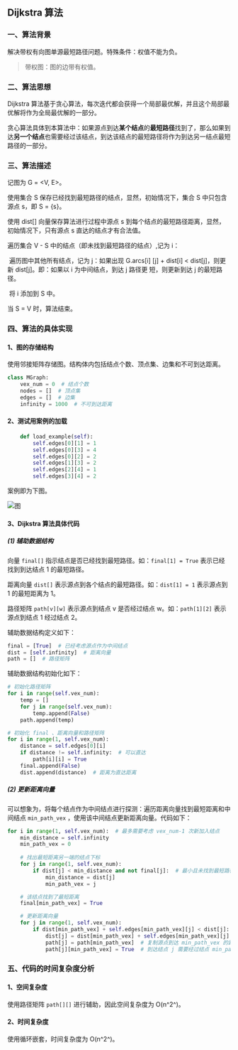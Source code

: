 ## Dijkstra 算法

### 一、算法背景

解决带权有向图单源最短路径问题。特殊条件：权值不能为负。

>带权图：图的边带有权值。

###  二、算法思想

Dijkstra 算法基于贪心算法，每次迭代都会获得一个局部最优解，并且这个局部最优解将作为全局最优解的一部分。

贪心算法具体到本算法中：如果源点到达**某个结点**的**最短路径**找到了，那么如果到达**另一个结点**也需要经过该结点，到达该结点的最短路径将作为到达另一结点最短路径的一部分。

### 三、算法描述

记图为 G = <V, E>。

使用集合 S 保存已经找到最短路径的结点，显然，初始情况下，集合 S 中只包含源点 s，即 S = {s}。

使用 dist[] 向量保存算法进行过程中源点 s 到每个结点的最短路径距离，显然，初始情况下，只有源点 s 直达的结点才有合法值。

遍历集合 V - S 中的结点（即未找到最短路径的结点）,记为 i：

​		遍历图中其他所有结点，记为 j：如果出现 G.arcs[i] [j] + dist[i] < dist[j]，则更新 dist[j]。即：如果以 i 为中间结点，到达 j 路径更      		短，则更新到达 j 的最短路径。

​		将 i 添加到 S 中。

当 S = V 时，算法结束。

### 四、算法的具体实现

#### 1、图的存储结构

使用邻接矩阵存储图。结构体内包括结点个数、顶点集、边集和不可到达距离。

```python
class MGraph:
    vex_num = 0  # 结点个数
    nodes = []  # 顶点集
    edges = []  # 边集
    infinity = 1000  # 不可到达距离
```

#### 2、测试用案例的加载

```python
    def load_example(self):
        self.edges[0][1] = 1
        self.edges[0][3] = 4
        self.edges[0][2] = 2
        self.edges[1][3] = 2
        self.edges[2][4] = 1
        self.edges[3][4] = 2
```

案例即为下图。

![图](Z:\研究生学习\算法研究\图.png)

#### 3、Dijkstra 算法具体代码

##### (1) 辅助数据结构

向量  `final[]` 指示结点是否已经找到最短路径。如：`final[1] = True` 表示已经找到到达结点 1 的最短路径。

距离向量 `dist[]` 表示源点到各个结点的最短路径。如：`dist[1] = 1` 表示源点到 1 的最短距离为 1。

路径矩阵 `path[v][w]` 表示源点到结点 v 是否经过结点 w。如：`path[1][2]` 表示源点到结点 1 经过结点 2。

辅助数据结构定义如下：

```python
final = [True]  # 已经考虑源点作为中间结点
dist = [self.infinity]  # 距离向量
path = []  # 路径矩阵
```

辅助数据结构初始化如下：

```python
# 初始化路径矩阵
for i in range(self.vex_num):
	temp = []
	for j in range(self.vex_num):
		temp.append(False)
	path.append(temp)

# 初始化 final 、距离向量和路径矩阵
for i in range(1, self.vex_num):
	distance = self.edges[0][i]
	if distance != self.infinity:  # 可以直达
		path[i][i] = True
	final.append(False)
	dist.append(distance)  # 距离为直达距离
```

##### (2) 更新距离向量

可以想象为，将每个结点作为中间结点进行探测：遍历距离向量找到最短距离和中间结点 `min_path_vex` ，使用该中间结点更新距离向量。代码如下：

```python
for i in range(1, self.vex_num):  # 最多需要考虑 vex_num-1 次新加入结点
	min_distance = self.infinity
    min_path_vex = 0
    
    # 找出最短距离另一端的结点下标
    for j in range(1, self.vex_num):
    	if dist[j] < min_distance and not final[j]:  # 最小且未找到最短路径
        	min_distance = dist[j]
            min_path_vex = j

	# 该结点找到了最短距离
    final[min_path_vex] = True

    # 更新距离向量
    for j in range(1, self.vex_num):
        if dist[min_path_vex] + self.edges[min_path_vex][j] < dist[j]:  # 将 min_path_vex 作为中间结点距离更短
            dist[j] = dist[min_path_vex] + self.edges[min_path_vex][j]
            path[j] = path[min_path_vex]  # 复制源点到达 min_path_vex 的路径
            path[j][min_path_vex] = True  # 到达结点 j 需要经过结点 min_path_vex
```

### 五、代码的时间复杂度分析

#### 1、空间复杂度

使用路径矩阵 `path[][]` 进行辅助，因此空间复杂度为 O(n^2^)。

#### 2、时间复杂度

使用循环嵌套，时间复杂度为 O(n^2^)。

